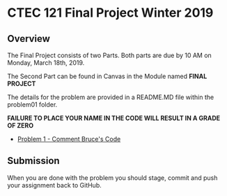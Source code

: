 # CTEC 121 Final Project Winter 2019

## Overview

The Final Project consists of two Parts. Both parts are due by 10 AM on Monday, March 18th, 2019.

The Second Part can be found in Canvas in the Module named **FINAL PROJECT**

The details for the problem are provided in a README.MD file within the problem01 folder.

**FAILURE TO PLACE YOUR NAME IN THE CODE WILL RESULT IN A GRADE OF ZERO**

- [Problem 1 - Comment Bruce's Code](https://github.com/belgort-clark/ctec-121-final-project-winter-2019/tree/master/problem01)

## Submission

When you are done with the problem you should stage, commit and push your assignment back to GitHub.